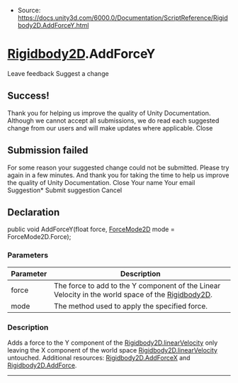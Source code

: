 * Source: https://docs.unity3d.com/6000.0/Documentation/ScriptReference/Rigidbody2D.AddForceY.html

#  [Rigidbody2D](https://docs.unity3d.com/6000.0/Documentation/ScriptReference/Rigidbody2D.html).AddForceY
Leave feedback
Suggest a change
## Success!
Thank you for helping us improve the quality of Unity Documentation. Although we cannot accept all submissions, we do read each suggested change from our users and will make updates where applicable.
Close
## Submission failed
For some reason your suggested change could not be submitted. Please <a>try again</a> in a few minutes. And thank you for taking the time to help us improve the quality of Unity Documentation.
Close
Your name Your email Suggestion* Submit suggestion
Cancel
## Declaration
public void AddForceY(float force, [ForceMode2D](https://docs.unity3d.com/6000.0/Documentation/ScriptReference/ForceMode2D.html) mode = ForceMode2D.Force); 
### Parameters
Parameter | Description  
---|---  
force | The force to add to the Y component of the Linear Velocity in the world space of the [Rigidbody2D](https://docs.unity3d.com/6000.0/Documentation/ScriptReference/Rigidbody2D.html).  
mode | The method used to apply the specified force.  
### Description
Adds a force to the Y component of the [Rigidbody2D.linearVelocity](https://docs.unity3d.com/6000.0/Documentation/ScriptReference/Rigidbody2D-linearVelocity.html) only leaving the X component of the world space [Rigidbody2D.linearVelocity](https://docs.unity3d.com/6000.0/Documentation/ScriptReference/Rigidbody2D-linearVelocity.html) untouched.
Additional resources: [Rigidbody2D.AddForceX](https://docs.unity3d.com/6000.0/Documentation/ScriptReference/Rigidbody2D.AddForceX.html) and [Rigidbody2D.AddForce](https://docs.unity3d.com/6000.0/Documentation/ScriptReference/Rigidbody2D.AddForce.html).
* * *
